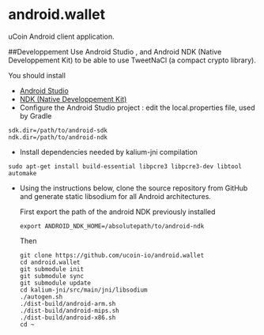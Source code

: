 # android.wallet
uCoin Android client application.

##Developpement
Use Android Studio , and Android NDK (Native Developpement Kit) to be able to use TweetNaCl (a compact crypto library).

You should install
- [Android Studio](https://developer.android.com/sdk/index.html)
- [NDK (Native Developpement Kit)](https://developer.android.com/ndk/downloads/index.html)
- Configure the Android Studio project : edit the local.properties file, used by Gradle
```
sdk.dir=/path/to/android-sdk
ndk.dir=/path/to/android-ndk
```

- Install dependencies needed by kalium-jni compilation
```
sudo apt-get install build-essential libpcre3 libpcre3-dev libtool automake
```
-  Using the instructions below, clone the source repository from GitHub and generate static libsodium for all Android architectures.

	First export the path of the android NDK previously installed
	```
	export ANDROID_NDK_HOME=/absolutepath/to/android-ndk
	```

	Then

	```
	git clone https://github.com/ucoin-io/android.wallet
	cd android.wallet
	git submodule init
	git submodule sync
	git submodule update
	cd kalium-jni/src/main/jni/libsodium
	./autogen.sh
	./dist-build/android-arm.sh
	./dist-build/android-mips.sh
	./dist-build/android-x86.sh
	cd ~

	```
